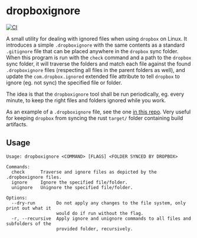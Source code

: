 # dropboxignore

[![CI](https://github.com/antbern/dropboxignore/actions/workflows/rust.yaml/badge.svg)](https://github.com/antbern/dropboxignore/actions/workflows/rust.yaml)

A small utility for dealing with ignored files when using `dropbox` on Linux.
It introduces a simple `.dropboxignore` with the same contents as a standard `.gitignore` file
that can be placed anywhere in the `dropbox` sync folder. When this program is run with the
`check` command and a path to the `dropbox` sync folder, it will traverse the folders and
match each file against the found `.dropboxignore` files (respecting all files in the parent
folders as well), and update the `com.dropbox.ignored` extended file attribute to tell `dropbox` to
ignore (eg. not sync) the specified file or folder.

The idea is that the `dropboxignore` tool shall be run periodically, eg. every minute, to keep the
right files and folders ignored while you work.

As an example of a `.dropboxignore` file, see the one [in this repo](./.dropboxignore). Very useful
for keeping `dropbox` from syncing the rust `target/` folder containing build artifacts.

## Usage
```
Usage: dropboxignore <COMMAND> [FLAGS] <FOLDER SYNCED BY DROPBOX>

Commands:
  check      Traverse and ignore files as depicted by the .dropboxignore files.
  ignore     Ignore the specified file/folder.
  unignore   Unignore the specified file/folder.

Options:
  --dry-run        Do not apply any changes to the file system, only print out what it
                   would do if run without the flag.
  -r, --recursive  Apply ignore and unignore commands to all files and subfolders of the
                   provided folder, recursively.
```
